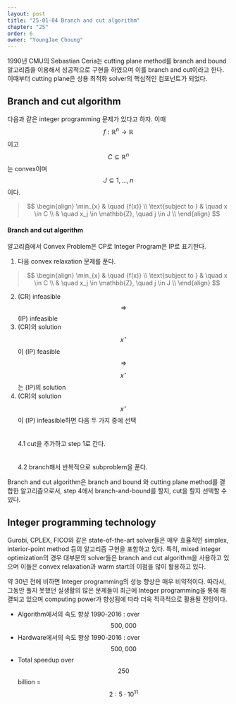 ```yaml
---
layout: post
title: "25-01-04 Branch and cut algorithm"
chapter: "25"
order: 6
owner: "YoungJae Choung"
---
```


1990년 CMU의 Sebastian Ceria는 cutting plane method를 branch and bound 알고리즘을 이용해서 성공적으로 구현을 하였으며 이를 branch and cut이라고 한다. 이때부터 cutting plane은 상용 최적화 solver의 핵심적인 컴포넌트가 되었다.

## Branch and cut algorithm
다음과 같은 integer programming 문제가 있다고 하자. 이때 $$f : \mathbb{R}^{n} \to \mathbb{R}$$이고  $$C \subseteq \mathbb{R}^{n}$$는 convex이며 $$J \subseteq {1, ..., n}$$이다.

> $$
> \begin{align}
>           \min_{x} & \quad {f(x)} \\
> \text{subject to } & \quad  x \in C \\
>                    & \quad  x_j \in \mathbb{Z}, \quad j \in J \\
> \end{align}
> $$

#### Branch and cut algorithm
알고리즘에서 Convex Problem은 CP로 Integer Program은 IP로 표기한다.

1. 다음 convex relaxation 문제를 푼다.

> $$
> \begin{align}
>           \min_{x} & \quad {f(x)} \\
> \text{subject to } & \quad  x \in C \\
>                    & \quad  x_j \in \mathbb{Z}, \quad j \in J \\
> \end{align}
> $$

2. (CR) infeasible $$\Rightarrow$$ (IP) infeasible <br>
3. (CR)의 solution $$x^{\star}$$이 (IP) feasible $$\Rightarrow$$ $$x^{\star}$$는 (IP)의 solution <br>
4. (CR)의 solution $$x^{\star}$$이 (IP) infeasible하면 다음 두 가지 중에 선택 <br>
$$\quad$$4.1 cut을 추가하고 step 1로 간다. <br>
$$\quad$$4.2 branch해서 반복적으로 subproblem을 푼다. <br>

Branch and cut algorithm은 branch and bound 와 cutting plane method를 결합한 알고리즘으로서, step 4에서 branch-and-bound를 할지, cut을 할지 선택할 수 있다. 

## Integer programming technology
Gurobi, CPLEX, FICO와 같은 state-of-the-art solver들은 매우 효율적인 simplex, interior-point method 등의 알고리즘 구현을 포함하고 있다. 특히, mixed integer optimization의 경우 대부분의 solver들은 branch and cut algorithm을 사용하고 있으며 이들은 convex relaxation과 warm start의 이점을 많이 활용하고 있다.

약 30년 전에 비하면 Integer programming의 성능 향상은 매우 비약적이다. 따라서, 그동안 풀지 못했던  실생활의 많은 문제들이 최근에 Integer programming을 통해 해결되고 있으며 computing power가 향상됨에 따라 더욱 적극적으로 활용될 전망이다.

* Algorithm에서의 속도 향상 1990-2016 : over $$500,000$$
* Hardware에서의 속도 향상 1990-2016 : over $$500,000$$
* Total speedup over $$250$$ billion = $$2:5 \cdot 10^{11}$$
